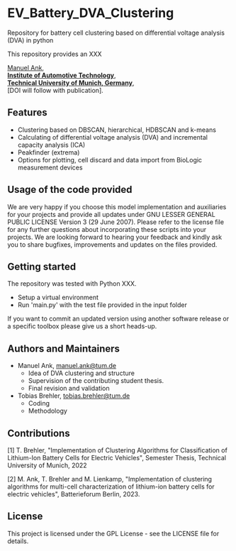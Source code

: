 # EV_Battery_DVA_Clustering
Repository for battery cell clustering based on differential voltage analysis (DVA) in python

This repository provides an XXX

[Manuel Ank](mailto:manuel.ank@tum.de),<br/>
**[Institute of Automotive Technology](https://www.mos.ed.tum.de/mos/startseite/)**,<br/>
**[Technical University of Munich, Germany](https://www.tum.de/nc/en/)**,<br/>
[DOI will follow with publication].

## Features
- Clustering based on DBSCAN, hierarchical, HDBSCAN and k-means
- Calculating of differential voltage analysis (DVA) and incremental capacity analysis (ICA)
- Peakfinder (extrema)
- Options for plotting, cell discard and data import from BioLogic measurement devices

## Usage of the code provided

We are very happy if you choose this model implementation and auxiliaries for your projects and provide all updates under GNU LESSER GENERAL PUBLIC LICENSE Version 3 (29 June 2007). Please refer to the license file for any further questions about incorporating these scripts into your projects.
We are looking forward to hearing your feedback and kindly ask you to share bugfixes, improvements and updates on the files provided.

## Getting started

The repository was tested with Python XXX.

- Setup a virtual environment
- Run 'main.py' with the test file provided in the input folder

If you want to commit an updated version using another software release or a specific toolbox please give us a short heads-up. 


## Authors and Maintainers

- Manuel Ank, manuel.ank@tum.de
  - Idea of DVA clustering and structure
  - Supervision of the contributing student thesis.
  - Final revision and validation
- Tobias Brehler, tobias.brehler@tum.de
  - Coding
  - Methodology


## Contributions

[1] T. Brehler, "Implementation of Clustering Algorithms for Classification of Lithium-Ion Battery Cells for Electric Vehicles", Semester Thesis, Technical University of Munich, 2022

[2] M. Ank, T. Brehler and M. Lienkamp, "Implementation of clustering algorithms for multi-cell characterization of lithium-ion battery cells for electric vehicles", Batterieforum Berlin, 2023.

  
## License

This project is licensed under the GPL License - see the LICENSE file for details.
